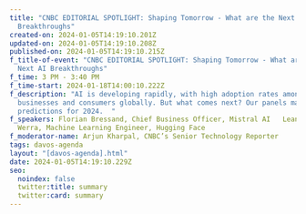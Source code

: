 ```yaml
---
title: "CNBC EDITORIAL SPOTLIGHT: Shaping Tomorrow - What are the Next AI
  Breakthroughs"
created-on: 2024-01-05T14:19:10.201Z
updated-on: 2024-01-05T14:19:10.208Z
published-on: 2024-01-05T14:19:10.215Z
f_title-of-event: "CNBC EDITORIAL SPOTLIGHT: Shaping Tomorrow - What are the
  Next AI Breakthroughs"
f_time: 3 PM - 3:40 PM
f_time-start: 2024-01-18T14:00:10.222Z
f_description: "AI is developing rapidly, with high adoption rates among
  businesses and consumers globally. But what comes next? Our panels makes
  predictions for 2024.  "
f_speakers: Florian Bressand, Chief Business Officer, Mistral AI   Leandro Von
  Werra, Machine Learning Engineer, Hugging Face
f_moderator-name: Arjun Kharpal, CNBC’s Senior Technology Reporter
tags: davos-agenda
layout: "[davos-agenda].html"
date: 2024-01-05T14:19:10.229Z
seo:
  noindex: false
  twitter:title: summary
  twitter:card: summary
---
```


